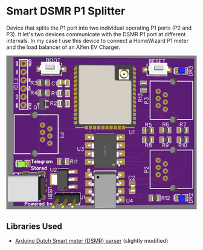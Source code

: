 # Smart DSMR P1 Splitter

Device that splits the P1 port into two individual operating P1 ports (P2 and P3).
It let's two devices communicate with the DSMR P1 port at different intervals.
In my case I use this device to connect a HomeWizard P1 meter and the load balancer of an Alfen EV Charger.

![PCB](/media/PCB_impression.png?raw=true "PCB")

## Libraries Used

+ [Arduino Dutch Smart meter (DSMR) parser](https://github.com/matthijskooijman/arduino-dsmr) (slightly modified)

